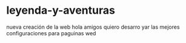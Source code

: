# leyenda-y-aventuras
nueva creación de la web 
hola amigos quiero desarro yar las mejores configuraciones para paguinas wed 
